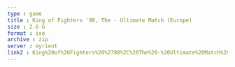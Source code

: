 ```yaml
---
type : game
title : King of Fighters '98, The - Ultimate Match (Europe)
size : 2.6 G
format : iso
archive : zip
server : myrient
link2 : King%20of%20Fighters%20%2798%2C%20The%20-%20Ultimate%20Match%20%28Europe%29
---
```

